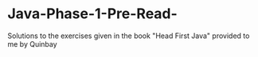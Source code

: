 # Java-Phase-1-Pre-Read-
Solutions to the exercises given in the book "Head First Java" provided to me by Quinbay
